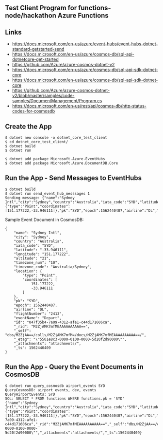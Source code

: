 ## Test Client Program for functions-node/hackathon Azure Functions

## Links

- https://docs.microsoft.com/en-us/azure/event-hubs/event-hubs-dotnet-standard-getstarted-send
- https://docs.microsoft.com/en-us/azure/cosmos-db/sql-api-dotnetcore-get-started
- https://github.com/Azure/azure-cosmos-dotnet-v2
- https://docs.microsoft.com/en-us/azure/cosmos-db/sql-api-sdk-dotnet-core
- https://docs.microsoft.com/en-us/azure/cosmos-db/sql-api-sdk-dotnet-core
- https://github.com/Azure/azure-cosmos-dotnet-v2/blob/master/samples/code-samples/DocumentManagement/Program.cs
- https://docs.microsoft.com/en-us/rest/api/cosmos-db/http-status-codes-for-cosmosdb

## Create the App
```
$ dotnet new console -o dotnet_core_test_client
$ cd dotnet_core_test_client/
$ dotnet build
$ dotnet run

$ dotnet add package Microsoft.Azure.EventHubs
$ dotnet add package Microsoft.Azure.DocumentDB.Core
```


## Run the App - Send Messages to EventHubs

```
$ dotnet build
$ dotnet run send_event_hub_messsages 1
Sending message: {"name":"Sydney Intl","city":"Sydney","country":"Australia","iata_code":"SYD","latitude":"-33.946111","longitude":"151.177222","altitude":"21","timezone_num":"10","timezone_code":"Australia/Sydney","location":{"type":"Point","coordinates":[151.177222,-33.946111]},"pk":"SYD","epoch":1562440407,"airline":"DL","flightNumber":"2413","eventName":"Depart"}
```

Sample Event Document in CosmosDB:
```
{
    "name": "Sydney Intl",
    "city": "Sydney",
    "country": "Australia",
    "iata_code": "SYD",
    "latitude": "-33.946111",
    "longitude": "151.177222",
    "altitude": "21",
    "timezone_num": "10",
    "timezone_code": "Australia/Sydney",
    "location": {
        "type": "Point",
        "coordinates": [
            151.177222,
            -33.946111
        ]
    },
    "pk": "SYD",
    "epoch": 1562440407,
    "airline": "DL",
    "flightNumber": "2413",
    "eventName": "Depart",
    "id": "047f35b4-7a09-4312-afe1-c44d171606ca",
    "_rid": "M2ZjAMK7mfMEAAAAAAAAAA==",
    "_self": "dbs/M2ZjAA==/colls/M2ZjAMK7mfM=/docs/M2ZjAMK7mfMEAAAAAAAAAA==/",
    "_etag": "\"5501e8c3-0000-0100-0000-5d20f2d90000\"",
    "_attachments": "attachments/",
    "_ts": 1562440409
}
```

## Run the App - Query the Event Documents in CosmosDB

```
$ dotnet run query_cosmosdb airport_events SYD
QueryCosmosDB: airport_events, dev, events
QueryAirportEvents: SYD
SQL: SELECT * FROM functions WHERE functions.pk = 'SYD'
{"name":"Sydney Intl","city":"Sydney","country":"Australia","iata_code":"SYD","latitude":"-33.946111","longitude":"151.177222","altitude":"21","timezone_num":"10","timezone_code":"Australia/Sydney","location":{"type":"Point","coordinates":[151.177222,-33.946111]},"pk":"SYD","epoch":1562440407,"airline":"DL","flightNumber":"2413","eventName":"Depart","id":"047f35b4-7a09-4312-afe1-c44d171606ca","_rid":"M2ZjAMK7mfMEAAAAAAAAAA==","_self":"dbs/M2ZjAA==/colls/M2ZjAMK7mfM=/docs/M2ZjAMK7mfMEAAAAAAAAAA==/","_etag":"\"5501e8c3-0000-0100-0000-5d20f2d90000\"","_attachments":"attachments/","_ts":1562440409}
```
